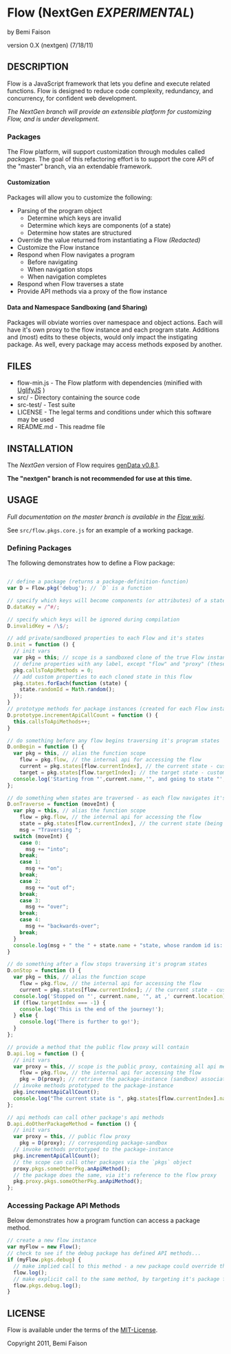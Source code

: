 # Flow (NextGen _EXPERIMENTAL_)
by Bemi Faison

version 0.X (nextgen)
(7/18/11)

## DESCRIPTION

Flow is a JavaScript framework that lets you define and execute related functions. Flow is designed to reduce code complexity, redundancy, and concurrency, for confident web development.

_The NextGen branch will provide an extensible platform for customizing Flow, and is under development._

### Packages

The Flow platform, will support customization through modules called _packages_. The goal of this refactoring effort is to support the core API of the "master" branch, via an extendable framework.

#### Customization

Packages will allow you to customize the following:

* Parsing of the program object
  * Determine which keys are invalid
  * Determine which keys are components (of a state)
  * Determine how states are structured
* Override the value returned from instantiating a Flow _(Redacted)_
* Customize the Flow instance
* Respond when Flow navigates a program
  * Before navigating
  * When navigation stops
  * When navigation completes
* Respond when Flow traverses a state
* Provide API methods via a proxy of the flow instance

#### Data and Namespace Sandboxing (and Sharing)

Packages will obviate worries over namespace and object actions. Each will have it's own proxy to the flow instance and each program state. Additions and (most) edits to these objects, would only impact the instigating package. As well, every package may access methods exposed by another.

## FILES

* flow-min.js - The Flow platform with dependencies (minified with [UglifyJS](http://marijnhaverbeke.nl/uglifyjs) )
* src/ - Directory containing the source code
* src-test/ - Test suite
* LICENSE - The legal terms and conditions under which this software may be used
* README.md - This readme file

## INSTALLATION

The _NextGen_ version of Flow requires [genData v0.8.1](https://github.com/bemson/genData).

**The "nextgen" branch is not recommended for use at this time.**

## USAGE

_Full documentation on the master branch is available in the [Flow wiki](http://github.com/bemson/Flow/wiki/)._

See `src/flow.pkgs.core.js` for an example of a working package.

### Defining Packages

The following demonstrates how to define a Flow package:

```js

// define a package (returns a package-definition-function)
var D = Flow.pkg('debug'); // `D` is a function

// specify which keys will become components (or attributes) of a state
D.dataKey = /^#/;

// specify which keys will be ignored during compilation
D.invalidKey = /\$/;

// add private/sandboxed properties to each Flow and it's states
D.init = function () {
  // init vars
  var pkg = this; // scope is a sandboxed clone of the true Flow instance
  // define properties with any label, except "flow" and "proxy" (these are reserved and will be overwritten)
  pkg.callsToApiMethods = 0;
  // add custom properties to each cloned state in this flow
  pkg.states.forEach(function (state) {
    state.randomId = Math.random();
  });
}
// prototype methods for package instances (created for each Flow instance)
D.prototype.incrementApiCallCount = function () {
  this.callsToApiMethods++;
}

// do something before any flow begins traversing it's program states
D.onBegin = function () {
  var pkg = this, // alias the function scope
    flow = pkg.flow, // the internal api for accessing the flow
    current = pkg.states[flow.currentIndex], // the current state - customized according to it's init method
    target = pkg.states[flow.targetIndex]; // the target state - customized according to it's init method
  console.log('Starting from "',current.name,'", and going to state "', target.name,'"');
};

// do something when states are traversed - as each flow navigates it's program
D.onTraverse = function (moveInt) {
  var pkg = this, // alias the function scope
    flow = pkg.flow, // the internal api for accessing the flow
    state = pkg.states[flow.currentIndex], // the current state (being traversed)
    msg = "Traversing ";
  switch (moveInt) {
    case 0:
      msg += "into";
    break;
    case 1:
      msg += "on";
    break;
    case 2:
      msg += "out of";
    break;
    case 3:
      msg += "over";
    break;
    case 4:
      msg += "backwards-over";
    break;
  }
  console.log(msg + " the " + state.name + "state, whose random id is: " + state.randomId);
}

// do something after a flow stops traversing it's program states
D.onStop = function () {
  var pkg = this, // alias the function scope
    flow = pkg.flow, // the internal api for accessing the flow
    current = pkg.states[flow.currentIndex]; // the current state - customized according to it's init method
  console.log('Stopped on "', current.name, '", at ,' current.location);
  if (flow.targetIndex === -1) {
    console.log('This is the end of the journey!');
  } else {
    console.log('There is further to go!');
  }
};

// provide a method that the public flow proxy will contain
D.api.log = function () {
  // init vars
  var proxy = this, // scope is the public proxy, containing all api methods from every package
    flow = pkg.flow, // the internal api for accessing the flow
    pkg = D(proxy); // retrieve the package-instance (sandbox) associated with this flow
  // invoke methods prototyped to the package-instance
  pkg.incrementApiCallCount();
  console.log("The current state is ", pkg.states[flow.currentIndex].name, ", and the 'debug' API has been called ", pkg.callsToApiMethods, " times.");
};

// api methods can call other package's api methods
D.api.doOtherPackageMethod = function () {
  // init vars
  var proxy = this, // public flow proxy
    pkg = D(proxy); // corresponding package-sandbox
  // invoke methods prototyped to the package-instance
  pkg.incrementApiCallCount();
  // the scope can call other packages via the `pkgs` object
  proxy.pkgs.someOtherPkg.anApiMethod();
  // the package does the same, via it's reference to the flow proxy
  pkg.proxy.pkgs.someOtherPkg.anApiMethod();
};

```

### Accessing Package API Methods

Below demonstrates how a program function can access a package method.

```js
// create a new flow instance
var myFlow = new Flow();
// check to see if the debug package has defined API methods...
if (myFlow.pkgs.debug) {
  // make implied call to this method - a new package could override this method-name, via the prototype-chain
  flow.log();
  // make explicit call to the same method, by targeting it's package first
  flow.pkgs.debug.log();
}
```

## LICENSE

Flow is available under the terms of the [MIT-License](http://en.wikipedia.org/wiki/MIT_License#License_terms).

Copyright 2011, Bemi Faison